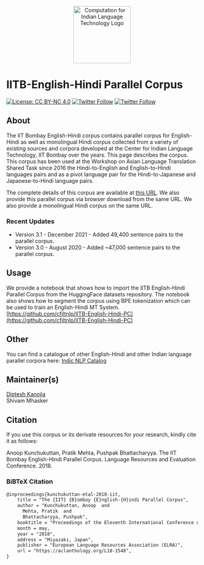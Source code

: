 <p align="center"><img src="https://huggingface.co/datasets/cfilt/HiNER-collapsed/raw/main/cfilt-dark-vec.png" alt="Computation for Indian Language Technology Logo" width="150" height="150"/></p>

# IITB-English-Hindi Parallel Corpus

[![License: CC BY-NC 4.0](https://img.shields.io/badge/License-CC%20BY--NC%204.0-lightgrey.svg)](https://creativecommons.org/licenses/by-nc/4.0/) 
[![Twitter Follow](https://img.shields.io/twitter/follow/cfiltnlp?color=1DA1F2&logo=twitter&style=flat-square)](https://twitter.com/cfiltnlp)
[![Twitter Follow](https://img.shields.io/twitter/follow/PeopleCentredAI?color=1DA1F2&logo=twitter&style=flat-square)](https://twitter.com/PeopleCentredAI)
## About

The IIT Bombay English-Hindi corpus contains parallel corpus for English-Hindi as well as monolingual Hindi corpus collected from a variety of existing sources and corpora developed at the Center for Indian Language Technology, IIT Bombay over the years. This page describes the corpus. This corpus has been used at the Workshop on Asian Language Translation Shared Task since 2016 the Hindi-to-English and English-to-Hindi languages pairs and as a pivot language pair for the Hindi-to-Japanese and Japanese-to-Hindi language pairs.

The complete details of this corpus are available at [this URL](https://www.cfilt.iitb.ac.in/iitb_parallel/). We also provide this parallel corpus via browser download from the same URL. We also provide a monolingual Hindi corpus on the same URL.  

### Recent Updates
* Version 3.1 - December 2021 - Added 49,400 sentence pairs to the parallel corpus.
* Version 3.0 - August 2020 - Added ~47,000 sentence pairs to the parallel corpus.

## Usage
We provide a notebook that shows how to import the IITB English-Hindi Parallel Corpus from the HuggingFace datasets repository. The notebook also shows how to segment the corpus using BPE tokenization which can be used to train an English-Hindi MT System.
[https://github.com/cfiltnlp/IITB-English-Hindi-PC](https://github.com/cfiltnlp/IITB-English-Hindi-PC)

## Other
You can find a catalogue of other English-Hindi and other Indian language parallel corpora here: [Indic NLP Catalog](https://github.com/indicnlpweb/indicnlp_catalog)

## Maintainer(s)

[Diptesh Kanojia](https://dipteshkanojia.github.io)<br/>
Shivam Mhasker<br/>

## Citation

If you use this corpus or its derivate resources for your research, kindly cite it as follows:

Anoop Kunchukuttan, Pratik Mehta, Pushpak Bhattacharyya. The IIT Bombay English-Hindi Parallel Corpus. Language Resources and Evaluation Conference. 2018.

### BiBTeX Citation
```latex
@inproceedings{kunchukuttan-etal-2018-iit,
    title = "The {IIT} {B}ombay {E}nglish-{H}indi Parallel Corpus",
    author = "Kunchukuttan, Anoop  and
      Mehta, Pratik  and
      Bhattacharyya, Pushpak",
    booktitle = "Proceedings of the Eleventh International Conference on Language Resources and Evaluation ({LREC} 2018)",
    month = may,
    year = "2018",
    address = "Miyazaki, Japan",
    publisher = "European Language Resources Association (ELRA)",
    url = "https://aclanthology.org/L18-1548",
}
```
